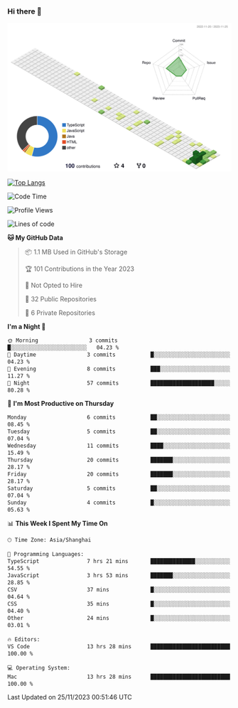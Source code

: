 ### Hi there 👋

![](./profile-3d-contrib/profile-green-animate.svg)

 

[![Top Langs](https://github-readme-stats.vercel.app/api/top-langs/?username=RunnningDogg)](https://github.com/anuraghazra/github-readme-stats)


 

<!--START_SECTION:waka-->
![Code Time](http://img.shields.io/badge/Code%20Time-13%20hrs%2018%20mins-blue)

![Profile Views](http://img.shields.io/badge/Profile%20Views-334-blue)

![Lines of code](https://img.shields.io/badge/From%20Hello%20World%20I%27ve%20Written-195.2%20thousand%20lines%20of%20code-blue)

**🐱 My GitHub Data** 

> 📦 1.1 MB Used in GitHub's Storage 
 > 
> 🏆 101 Contributions in the Year 2023
 > 
> 🚫 Not Opted to Hire
 > 
> 📜 32 Public Repositories 
 > 
> 🔑 6 Private Repositories 
 > 
**I'm a Night 🦉** 

```text
🌞 Morning                3 commits           █░░░░░░░░░░░░░░░░░░░░░░░░   04.23 % 
🌆 Daytime                3 commits           █░░░░░░░░░░░░░░░░░░░░░░░░   04.23 % 
🌃 Evening                8 commits           ███░░░░░░░░░░░░░░░░░░░░░░   11.27 % 
🌙 Night                  57 commits          ████████████████████░░░░░   80.28 % 
```
📅 **I'm Most Productive on Thursday** 

```text
Monday                   6 commits           ██░░░░░░░░░░░░░░░░░░░░░░░   08.45 % 
Tuesday                  5 commits           ██░░░░░░░░░░░░░░░░░░░░░░░   07.04 % 
Wednesday                11 commits          ████░░░░░░░░░░░░░░░░░░░░░   15.49 % 
Thursday                 20 commits          ███████░░░░░░░░░░░░░░░░░░   28.17 % 
Friday                   20 commits          ███████░░░░░░░░░░░░░░░░░░   28.17 % 
Saturday                 5 commits           ██░░░░░░░░░░░░░░░░░░░░░░░   07.04 % 
Sunday                   4 commits           █░░░░░░░░░░░░░░░░░░░░░░░░   05.63 % 
```


📊 **This Week I Spent My Time On** 

```text
🕑︎ Time Zone: Asia/Shanghai

💬 Programming Languages: 
TypeScript               7 hrs 21 mins       ██████████████░░░░░░░░░░░   54.55 % 
JavaScript               3 hrs 53 mins       ███████░░░░░░░░░░░░░░░░░░   28.85 % 
CSV                      37 mins             █░░░░░░░░░░░░░░░░░░░░░░░░   04.64 % 
CSS                      35 mins             █░░░░░░░░░░░░░░░░░░░░░░░░   04.40 % 
Other                    24 mins             █░░░░░░░░░░░░░░░░░░░░░░░░   03.01 % 

🔥 Editors: 
VS Code                  13 hrs 28 mins      █████████████████████████   100.00 % 

💻 Operating System: 
Mac                      13 hrs 28 mins      █████████████████████████   100.00 % 
```


 Last Updated on 25/11/2023 00:51:46 UTC
<!--END_SECTION:waka-->
